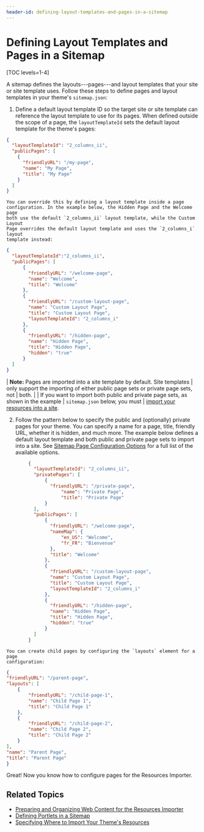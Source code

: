 ```yaml
---
header-id: defining-layout-templates-and-pages-in-a-sitemap
---
```


# Defining Layout Templates and Pages in a Sitemap

[TOC levels=1-4]

A sitemap defines the layouts---pages---and layout templates that your site or 
site template uses. Follow these steps to define pages and layout templates in 
your theme's `sitemap.json`:

1.  Define a default layout template ID so the target site or site template can 
    reference the layout template to use for its pages. When defined outside the 
    scope of a page, the `layoutTemplateId` sets the default layout template for 
    the theme's pages:

```json
{
  "layoutTemplateId": "2_columns_ii",
  "publicPages": [
    {
      "friendlyURL": "/my-page",
      "name": "My Page",
      "title": "My Page"
    }
  ]  
}
```

    You can override this by defining a layout template inside a page 
    configuration. In the example below, the Hidden Page and the Welcome page 
    both use the default `2_columns_ii` layout template, while the Custom Layout 
    Page overrides the default layout template and uses the `2_columns_i` layout 
    template instead:

```json
{
  "layoutTemplateId":"2_columns_ii",
  "publicPages": [
      {
        "friendlyURL": "/welcome-page",
        "name": "Welcome",
        "title": "Welcome"
      },
      {
        "friendlyURL": "/custom-layout-page",
        "name": "Custom Layout Page",
        "title": "Custom Layout Page",
        "layoutTemplateId": "2_columns_i"
      },
      {
        "friendlyURL": "/hidden-page",
        "name": "Hidden Page",
        "title": "Hidden Page",
        "hidden": "true"
      }
  ]
}
```
    
| **Note:** Pages are imported into a site template by default. Site templates
| only support the importing of either public page sets or private page sets, not
| both.
| 
| If you want to import both public and private page sets, as shown in the example
| `sitemap.json` below, you must
| [import your resources into a site](/docs/7-2/frameworks/-/knowledge_base/f/specifying-where-to-import-your-themes-resources#importing-resources-into-existing-site-templates-and-sites).
  
2.  Follow the pattern below to specify the public and (optionally) private 
    pages for your theme. You can specify a name for a page, title, friendly 
    URL, whether it is hidden, and much more. The example below defines a 
    default layout template and both public and private page sets to import into 
    a site. See [Sitemap Page Configuration Options](/docs/7-2/reference/-/knowledge_base/r/sitemap-page-configuration-options) 
    for a full list of the available options.

```json
        {
          "layoutTemplateId": "2_columns_ii",
          "privatePages": [
              {
                "friendlyURL": "/private-page",
            		"name": "Private Page",
            		"title": "Private Page"
              }
          ],
          "publicPages": [
              {
                "friendlyURL": "/welcome-page",
                "nameMap": {
                    "en_US": "Welcome",
                    "fr_FR": "Bienvenue"
                },
                "title": "Welcome"
              },
              {
                "friendlyURL": "/custom-layout-page",
                "name": "Custom Layout Page",
                "title": "Custom Layout Page",
                "layoutTemplateId": "2_columns_i"
              },
              {
                "friendlyURL": "/hidden-page",
                "name": "Hidden Page",
                "title": "Hidden Page",
                "hidden": "true"
              }
          ]
        }
```

    You can create child pages by configuring the `layouts` element for a page 
    configuration:

```json
{      
"friendlyURL": "/parent-page",
"layouts": [
    {
        "friendlyURL": "/child-page-1",
        "name": "Child Page 1",
        "title": "Child Page 1"
    },
    {
        "friendlyURL": "/child-page-2",
        "name": "Child Page 2",
        "title": "Child Page 2"
    }
],
"name": "Parent Page",
"title": "Parent Page"
}
```

Great! Now you know how to configure pages for the Resources Importer. 

## Related Topics

- [Preparing and Organizing Web Content for the Resources Importer](/docs/7-2/frameworks/-/knowledge_base/f/preparing-and-organizing-web-content-for-the-resources-importer)
- [Defining Portlets in a Sitemap](/docs/7-2/frameworks/-/knowledge_base/f/defining-portlets-in-a-sitemap)
- [Specifying Where to Import Your Theme's Resources](/docs/7-2/frameworks/-/knowledge_base/f/specifying-where-to-import-your-themes-resources)
